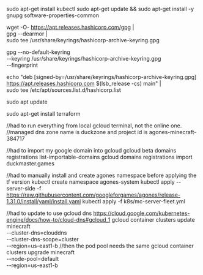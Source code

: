 sudo apt-get install kubectl
sudo apt-get update && sudo apt-get install -y gnupg software-properties-common

wget -O- https://apt.releases.hashicorp.com/gpg | \
gpg --dearmor | \
sudo tee /usr/share/keyrings/hashicorp-archive-keyring.gpg

gpg --no-default-keyring \
--keyring /usr/share/keyrings/hashicorp-archive-keyring.gpg \
--fingerprint

echo "deb [signed-by=/usr/share/keyrings/hashicorp-archive-keyring.gpg] \
https://apt.releases.hashicorp.com $(lsb_release -cs) main" | \
sudo tee /etc/apt/sources.list.d/hashicorp.list

sudo apt update

sudo apt-get install terraform

//had to run everything from local gcloud terminal, not the online one.
//managed dns zone name is duckzone and project id is agones-minecraft-384717 

//had to import my google domain into gcloud
gcloud beta domains registrations list-importable-domains
gcloud domains registrations import duckmaster.games

//had to manually install and create agones namespace before applying the tf version
kubectl create namespace agones-system
kubectl apply --server-side -f https://raw.githubusercontent.com/googleforgames/agones/release-1.31.0/install/yaml/install.yaml
kubectl apply -f k8s/mc-server-fleet.yml

//had to update to use gcloud dns  https://cloud.google.com/kubernetes-engine/docs/how-to/cloud-dns#gcloud_1
gcloud container clusters update minecraft \
    --cluster-dns=clouddns \
    --cluster-dns-scope=cluster \
    --region=us-east1-b
//then the pod pool needs the same
gcloud container clusters upgrade minecraft \
    --node-pool=default \
    --region=us-east1-b
